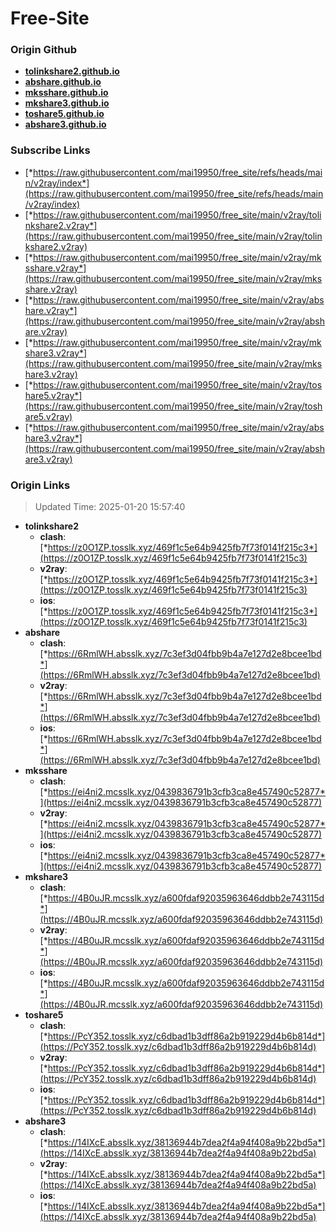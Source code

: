 # Free-Site

### Origin Github

- [**tolinkshare2.github.io**](https://github.com/tolinkshare2/tolinkshare2.github.io)
- [**abshare.github.io**](https://github.com/abshare/abshare.github.io)
- [**mksshare.github.io**](https://github.com/mksshare/mksshare.github.io)
- [**mkshare3.github.io**](https://github.com/mkshare3/mkshare3.github.io)
- [**toshare5.github.io**](https://github.com/toshare5/toshare5.github.io)
- [**abshare3.github.io**](https://github.com/abshare3/abshare3.github.io)

### Subscribe Links

- [*https://raw.githubusercontent.com/mai19950/free_site/refs/heads/main/v2ray/index*](https://raw.githubusercontent.com/mai19950/free_site/refs/heads/main/v2ray/index)
- [*https://raw.githubusercontent.com/mai19950/free_site/main/v2ray/tolinkshare2.v2ray*](https://raw.githubusercontent.com/mai19950/free_site/main/v2ray/tolinkshare2.v2ray)
- [*https://raw.githubusercontent.com/mai19950/free_site/main/v2ray/mksshare.v2ray*](https://raw.githubusercontent.com/mai19950/free_site/main/v2ray/mksshare.v2ray)
- [*https://raw.githubusercontent.com/mai19950/free_site/main/v2ray/abshare.v2ray*](https://raw.githubusercontent.com/mai19950/free_site/main/v2ray/abshare.v2ray)
- [*https://raw.githubusercontent.com/mai19950/free_site/main/v2ray/mkshare3.v2ray*](https://raw.githubusercontent.com/mai19950/free_site/main/v2ray/mkshare3.v2ray)
- [*https://raw.githubusercontent.com/mai19950/free_site/main/v2ray/toshare5.v2ray*](https://raw.githubusercontent.com/mai19950/free_site/main/v2ray/toshare5.v2ray)
- [*https://raw.githubusercontent.com/mai19950/free_site/main/v2ray/abshare3.v2ray*](https://raw.githubusercontent.com/mai19950/free_site/main/v2ray/abshare3.v2ray)

### Origin Links

> Updated Time: 2025-01-20 15:57:40

- **tolinkshare2**
  - **clash**: [*https://z0O1ZP.tosslk.xyz/469f1c5e64b9425fb7f73f0141f215c3*](https://z0O1ZP.tosslk.xyz/469f1c5e64b9425fb7f73f0141f215c3)
  - **v2ray**: [*https://z0O1ZP.tosslk.xyz/469f1c5e64b9425fb7f73f0141f215c3*](https://z0O1ZP.tosslk.xyz/469f1c5e64b9425fb7f73f0141f215c3)
  - **ios**: [*https://z0O1ZP.tosslk.xyz/469f1c5e64b9425fb7f73f0141f215c3*](https://z0O1ZP.tosslk.xyz/469f1c5e64b9425fb7f73f0141f215c3)
- **abshare**
  - **clash**: [*https://6RmlWH.absslk.xyz/7c3ef3d04fbb9b4a7e127d2e8bcee1bd*](https://6RmlWH.absslk.xyz/7c3ef3d04fbb9b4a7e127d2e8bcee1bd)
  - **v2ray**: [*https://6RmlWH.absslk.xyz/7c3ef3d04fbb9b4a7e127d2e8bcee1bd*](https://6RmlWH.absslk.xyz/7c3ef3d04fbb9b4a7e127d2e8bcee1bd)
  - **ios**: [*https://6RmlWH.absslk.xyz/7c3ef3d04fbb9b4a7e127d2e8bcee1bd*](https://6RmlWH.absslk.xyz/7c3ef3d04fbb9b4a7e127d2e8bcee1bd)
- **mksshare**
  - **clash**: [*https://ei4ni2.mcsslk.xyz/0439836791b3cfb3ca8e457490c52877*](https://ei4ni2.mcsslk.xyz/0439836791b3cfb3ca8e457490c52877)
  - **v2ray**: [*https://ei4ni2.mcsslk.xyz/0439836791b3cfb3ca8e457490c52877*](https://ei4ni2.mcsslk.xyz/0439836791b3cfb3ca8e457490c52877)
  - **ios**: [*https://ei4ni2.mcsslk.xyz/0439836791b3cfb3ca8e457490c52877*](https://ei4ni2.mcsslk.xyz/0439836791b3cfb3ca8e457490c52877)
- **mkshare3**
  - **clash**: [*https://4B0uJR.mcsslk.xyz/a600fdaf92035963646ddbb2e743115d*](https://4B0uJR.mcsslk.xyz/a600fdaf92035963646ddbb2e743115d)
  - **v2ray**: [*https://4B0uJR.mcsslk.xyz/a600fdaf92035963646ddbb2e743115d*](https://4B0uJR.mcsslk.xyz/a600fdaf92035963646ddbb2e743115d)
  - **ios**: [*https://4B0uJR.mcsslk.xyz/a600fdaf92035963646ddbb2e743115d*](https://4B0uJR.mcsslk.xyz/a600fdaf92035963646ddbb2e743115d)
- **toshare5**
  - **clash**: [*https://PcY352.tosslk.xyz/c6dbad1b3dff86a2b919229d4b6b814d*](https://PcY352.tosslk.xyz/c6dbad1b3dff86a2b919229d4b6b814d)
  - **v2ray**: [*https://PcY352.tosslk.xyz/c6dbad1b3dff86a2b919229d4b6b814d*](https://PcY352.tosslk.xyz/c6dbad1b3dff86a2b919229d4b6b814d)
  - **ios**: [*https://PcY352.tosslk.xyz/c6dbad1b3dff86a2b919229d4b6b814d*](https://PcY352.tosslk.xyz/c6dbad1b3dff86a2b919229d4b6b814d)
- **abshare3**
  - **clash**: [*https://14IXcE.absslk.xyz/38136944b7dea2f4a94f408a9b22bd5a*](https://14IXcE.absslk.xyz/38136944b7dea2f4a94f408a9b22bd5a)
  - **v2ray**: [*https://14IXcE.absslk.xyz/38136944b7dea2f4a94f408a9b22bd5a*](https://14IXcE.absslk.xyz/38136944b7dea2f4a94f408a9b22bd5a)
  - **ios**: [*https://14IXcE.absslk.xyz/38136944b7dea2f4a94f408a9b22bd5a*](https://14IXcE.absslk.xyz/38136944b7dea2f4a94f408a9b22bd5a)

